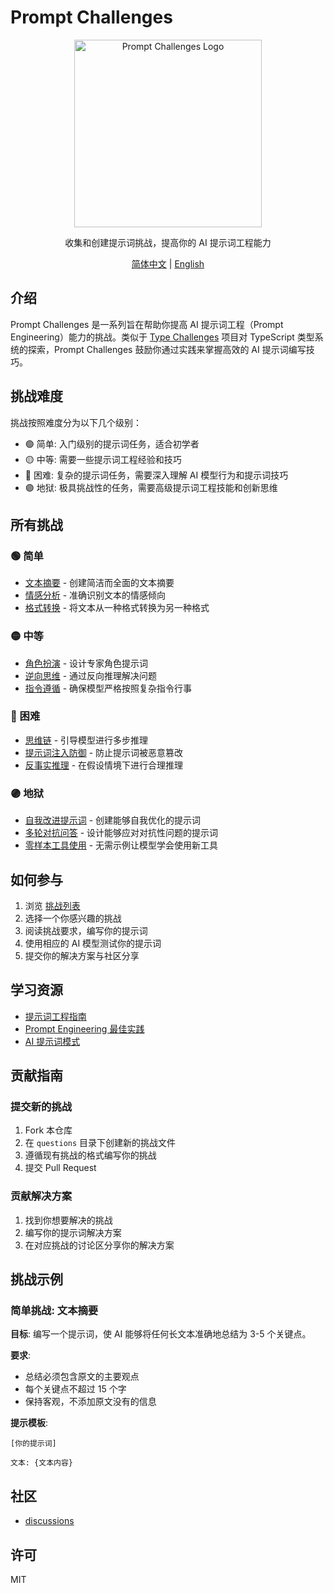 # Prompt Challenges

<p align="center">
  <img src="https://your-logo-url-here.png" alt="Prompt Challenges Logo" width="300"/>
</p>

<p align="center">
  收集和创建提示词挑战，提高你的 AI 提示词工程能力
</p>

<p align="center">
  <a href="./README.zh.md">简体中文</a> | 
  <a href="./README.md">English</a>
</p>

## 介绍

Prompt Challenges 是一系列旨在帮助你提高 AI 提示词工程（Prompt Engineering）能力的挑战。类似于 [Type Challenges](https://github.com/type-challenges/type-challenges) 项目对 TypeScript 类型系统的探索，Prompt Challenges 鼓励你通过实践来掌握高效的 AI 提示词编写技巧。

## 挑战难度

挑战按照难度分为以下几个级别：

- 🟢 简单: 入门级别的提示词任务，适合初学者
- 🟡 中等: 需要一些提示词工程经验和技巧
- 🔴 困难: 复杂的提示词任务，需要深入理解 AI 模型行为和提示词技巧
- 🟣 地狱: 极具挑战性的任务，需要高级提示词工程技能和创新思维

## 所有挑战

### 🟢 简单
- [文本摘要](./questions/warm/00-text-summary.md) - 创建简洁而全面的文本摘要
- [情感分析](./questions/warm/01-sentiment-analysis.md) - 准确识别文本的情感倾向
- [格式转换](./questions/warm/02-format-conversion.md) - 将文本从一种格式转换为另一种格式

### 🟡 中等
- [角色扮演](./questions/medium/00-role-playing.md) - 设计专家角色提示词
- [逆向思维](./questions/medium/01-reverse-thinking.md) - 通过反向推理解决问题
- [指令遵循](./questions/medium/02-instruction-following.md) - 确保模型严格按照复杂指令行事

### 🔴 困难
- [思维链](./questions/hard/00-chain-of-thought.md) - 引导模型进行多步推理
- [提示词注入防御](./questions/hard/01-prompt-injection-defense.md) - 防止提示词被恶意篡改
- [反事实推理](./questions/hard/02-counterfactual-reasoning.md) - 在假设情境下进行合理推理

### 🟣 地狱
- [自我改进提示词](./questions/extreme/00-self-improving-prompt.md) - 创建能够自我优化的提示词
- [多轮对抗问答](./questions/extreme/01-adversarial-qa.md) - 设计能够应对对抗性问题的提示词
- [零样本工具使用](./questions/extreme/02-zero-shot-tool-use.md) - 无需示例让模型学会使用新工具

## 如何参与

1. 浏览 [挑战列表](./questions/README.md)
2. 选择一个你感兴趣的挑战
3. 阅读挑战要求，编写你的提示词
4. 使用相应的 AI 模型测试你的提示词
5. 提交你的解决方案与社区分享

## 学习资源

- [提示词工程指南](https://www.promptingguide.ai/zh)
- [Prompt Engineering 最佳实践](https://platform.openai.com/docs/guides/prompt-engineering)
- [AI 提示词模式](https://learnprompting.org/docs/category/-prompt-engineering-patterns)

## 贡献指南

### 提交新的挑战

1. Fork 本仓库
2. 在 `questions` 目录下创建新的挑战文件
3. 遵循现有挑战的格式编写你的挑战
4. 提交 Pull Request

### 贡献解决方案

1. 找到你想要解决的挑战
2. 编写你的提示词解决方案
3. 在对应挑战的讨论区分享你的解决方案

## 挑战示例

### 简单挑战: 文本摘要

**目标**: 编写一个提示词，使 AI 能够将任何长文本准确地总结为 3-5 个关键点。

**要求**:
- 总结必须包含原文的主要观点
- 每个关键点不超过 15 个字
- 保持客观，不添加原文没有的信息

**提示模板**:
```
[你的提示词]

文本: {文本内容}
```

## 社区

- [discussions](https://github.com/erweixin/prompt-challenges/discussions)

## 许可

MIT 